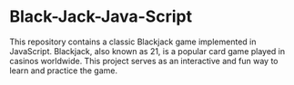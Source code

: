 # Black-Jack-Java-Script
This repository contains a classic Blackjack game implemented in JavaScript. Blackjack, also known as 21, is a popular card game played in casinos worldwide. This project serves as an interactive and fun way to learn and practice the game.
